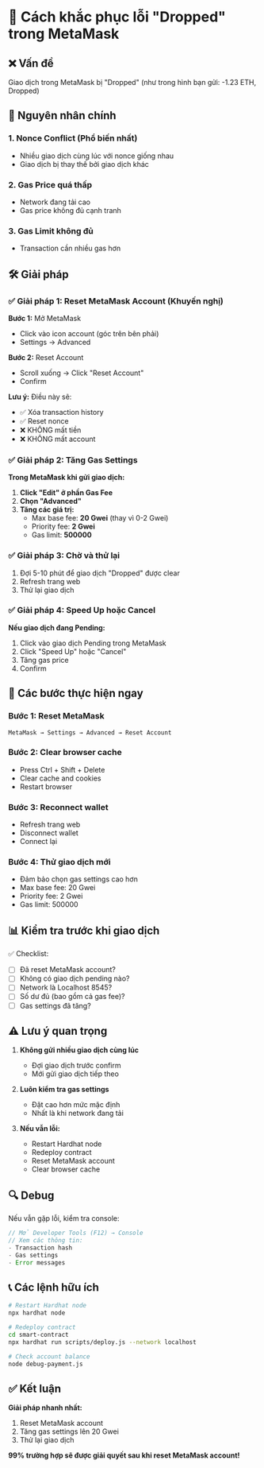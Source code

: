 # 🔧 Cách khắc phục lỗi "Dropped" trong MetaMask

## ❌ Vấn đề
Giao dịch trong MetaMask bị "Dropped" (như trong hình bạn gửi: -1.23 ETH, Dropped)

## 🎯 Nguyên nhân chính

### 1. **Nonce Conflict (Phổ biến nhất)**
- Nhiều giao dịch cùng lúc với nonce giống nhau
- Giao dịch bị thay thế bởi giao dịch khác

### 2. **Gas Price quá thấp**
- Network đang tải cao
- Gas price không đủ cạnh tranh

### 3. **Gas Limit không đủ**
- Transaction cần nhiều gas hơn

## 🛠️ Giải pháp

### ✅ Giải pháp 1: Reset MetaMask Account (Khuyến nghị)

**Bước 1:** Mở MetaMask
- Click vào icon account (góc trên bên phải)
- Settings → Advanced

**Bước 2:** Reset Account
- Scroll xuống → Click "Reset Account"
- Confirm

**Lưu ý:** Điều này sẽ:
- ✅ Xóa transaction history
- ✅ Reset nonce
- ❌ KHÔNG mất tiền
- ❌ KHÔNG mất account

### ✅ Giải pháp 2: Tăng Gas Settings

**Trong MetaMask khi gửi giao dịch:**

1. **Click "Edit" ở phần Gas Fee**
2. **Chọn "Advanced"**
3. **Tăng các giá trị:**
   - Max base fee: **20 Gwei** (thay vì 0-2 Gwei)
   - Priority fee: **2 Gwei**
   - Gas limit: **500000**

### ✅ Giải pháp 3: Chờ và thử lại

1. Đợi 5-10 phút để giao dịch "Dropped" được clear
2. Refresh trang web
3. Thử lại giao dịch

### ✅ Giải pháp 4: Speed Up hoặc Cancel

**Nếu giao dịch đang Pending:**
1. Click vào giao dịch Pending trong MetaMask
2. Click "Speed Up" hoặc "Cancel"
3. Tăng gas price
4. Confirm

## 🚀 Các bước thực hiện ngay

### Bước 1: Reset MetaMask
```
MetaMask → Settings → Advanced → Reset Account
```

### Bước 2: Clear browser cache
- Press Ctrl + Shift + Delete
- Clear cache and cookies
- Restart browser

### Bước 3: Reconnect wallet
- Refresh trang web
- Disconnect wallet
- Connect lại

### Bước 4: Thử giao dịch mới
- Đảm bảo chọn gas settings cao hơn
- Max base fee: 20 Gwei
- Priority fee: 2 Gwei
- Gas limit: 500000

## 📊 Kiểm tra trước khi giao dịch

✅ Checklist:
- [ ] Đã reset MetaMask account?
- [ ] Không có giao dịch pending nào?
- [ ] Network là Localhost 8545?
- [ ] Số dư đủ (bao gồm cả gas fee)?
- [ ] Gas settings đã tăng?

## ⚠️ Lưu ý quan trọng

1. **Không gửi nhiều giao dịch cùng lúc**
   - Đợi giao dịch trước confirm
   - Mới gửi giao dịch tiếp theo

2. **Luôn kiểm tra gas settings**
   - Đặt cao hơn mức mặc định
   - Nhất là khi network đang tải

3. **Nếu vẫn lỗi:**
   - Restart Hardhat node
   - Redeploy contract
   - Reset MetaMask account
   - Clear browser cache

## 🔍 Debug

Nếu vẫn gặp lỗi, kiểm tra console:
```javascript
// Mở Developer Tools (F12) → Console
// Xem các thông tin:
- Transaction hash
- Gas settings
- Error messages
```

## 📞 Các lệnh hữu ích

```bash
# Restart Hardhat node
npx hardhat node

# Redeploy contract
cd smart-contract
npx hardhat run scripts/deploy.js --network localhost

# Check account balance
node debug-payment.js
```

## ✅ Kết luận

**Giải pháp nhanh nhất:**
1. Reset MetaMask account
2. Tăng gas settings lên 20 Gwei
3. Thử lại giao dịch

**99% trường hợp sẽ được giải quyết sau khi reset MetaMask account!**

